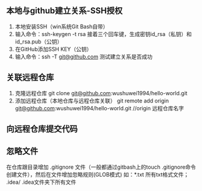 ## 本地与github建立关系-SSH授权
1. 本地安装SSH（win系统Git Bash自带）
2. 输入命令：ssh-keygen -t rsa 接着三个回车键，生成密钥id_rsa（私钥）和id_rsa.pub（公钥）
3. 在GitHub添加SSH KEY（公钥）
4. 输入命令：ssh -T git@github.com 测试建立关系是否成功

## 关联远程仓库
1. 克隆远程仓库
	git clone git@github.com:wushuwei1994/hello-world.git
2. 添加远程仓库（本地仓库与远程仓库关联） 
    git remote add origin git@github.com:wushuwei1994/hello-world.git  //origin 远程仓库名字
## 向远程仓库提交代码

## 忽略文件
在仓库跟目录增加 .gitignore 文件（一般都通过gitbash上的touch .gitignore命令创建文件），然后在文件增加忽略规则(GLOB模式)
如：*.txt 所有txt格式文件； .idea/ .idea文件夹下所有文件
